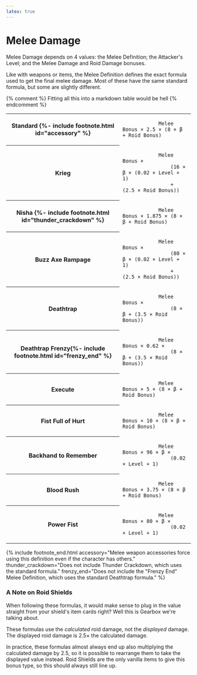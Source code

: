 ```yaml
---
latex: true
---
```


# Melee Damage
Melee Damage depends on 4 values: the Melee Definition; the Attacker's Level; and the Melee Damage
and Roid Damage bonuses.

Like with weapons or items, the Melee Definition defines the exact formula used to get the final
melee damage. Most of these have the same standard formula, but some are slightly different.

{% comment %} Fitting all this into a markdown table would be hell {% endcomment %}
<style>
#melee_formula_table mjx-container {
    display: table-cell;
}
#melee_formula_table .latex-content {
    color: #ddd;
    margin-top: 0.2em;
}
</style>
<table id="melee_formula_table" class="left"><tr>
    <th>Standard {%- include footnote.html id="accessory" %}</th>
    <td>
        <code class="latex-fallback">
            Melee Bonus &times; 2.5 &times; (8 &times; &beta; + Roid Bonus)
        </code>
        <div class="latex-content" hidden>
            $$
            \text{Melee Bonus} \times 2.5 \times \left(8 \times \beta + \text{Roid Bonus}\right)
            $$
        </div>
    </td>
</tr><tr>
    <th>Krieg</th>
    <td>
        <code class="latex-fallback">
            Melee Bonus &times;
                (16 &times; &beta; &times; (0.02 &times; Level + 1)
                + (2.5 &times; Roid Bonus))
        </code>
        <div class="latex-content" hidden>
            $$
            \text{Melee Bonus} \times
                \left(16 \times \beta \times \left(0.02 \times \text{Level} + 1\right)
                + \left(2.5 \times \text{Roid Bonus}\right)\right)
            $$
        </div>
    </td>
</tr><tr>
    <th>Nisha {%- include footnote.html id="thunder_crackdown" %}</th>
    <td>
        <code class="latex-fallback">
            Melee Bonus &times; 1.875 &times; (8 &times; &beta; + Roid Bonus)
        </code>
        <div class="latex-content" hidden>
            $$
            \text{Melee Bonus} \times 1.875 \times \left(8 \times \beta + \text{Roid Bonus}\right)
            $$
        </div>
    </td>
</tr><tr>
    <th>Buzz Axe Rampage</th>
    <td>
        <code class="latex-fallback">
            Melee Bonus &times;
                (80 &times; &beta; &times; (0.02 &times; Level + 1)
                + (2.5 &times; Roid Bonus))
        </code>
        <div class="latex-content" hidden>
            $$
            \text{Melee Bonus} \times
                \left(80 \times \beta \times \left(0.02 \times \text{Level} + 1\right)
                + \left(2.5 \times \text{Roid Bonus}\right)\right)
            $$
        </div>
    </td>
</tr><tr>
    <th>Deathtrap</th>
    <td>
        <code class="latex-fallback">
            Melee Bonus &times;
                (8 &times; &beta; + (3.5 &times; Roid Bonus))
        </code>
        <div class="latex-content" hidden>
            $$
            \text{Melee Bonus} \times
                \left(8 \times \beta + \left(3.5 \times \text{Roid Bonus}\right)\right)
            $$
        </div>
    </td>
</tr><tr>
    <th>Deathtrap Frenzy{%- include footnote.html id="frenzy_end" %}</th>
    <td>
        <code class="latex-fallback">
            Melee Bonus &times; 0.62 &times;
                (8 &times; &beta; + (3.5 &times; Roid Bonus))
        </code>
        <div class="latex-content" hidden>
            $$
            \text{Melee Bonus} \times 0.62 \times
                \left(8 \times \beta + \left(3.5 \times \text{Roid Bonus}\right)\right)
            $$
        </div>
    </td>
</tr><tr>
    <th>Execute</th>
    <td>
        <code class="latex-fallback">
            Melee Bonus &times; 5 &times; (8 &times; &beta; + Roid Bonus)
        </code>
        <div class="latex-content" hidden>
            $$
            \text{Melee Bonus} \times 5 \times \left(8 \times \beta + \text{Roid Bonus}\right)
            $$
        </div>
    </td>
</tr><tr>
    <th>Fist Full of Hurt</th>
    <td>
        <code class="latex-fallback">
            Melee Bonus &times; 10 &times; (8 &times; &beta; + Roid Bonus)
        </code>
        <div class="latex-content" hidden>
            $$
            \text{Melee Bonus} \times 10 \times \left(8 \times \beta + \text{Roid Bonus}\right)
            $$
        </div>
    </td>
</tr><tr>
    <th>Backhand to Remember</th>
    <td>
        <code class="latex-fallback">
            Melee Bonus &times; 96 &times; &beta; &times;
                (0.02 &times; Level + 1)
        </code>
        <div class="latex-content" hidden>
            $$
            \text{Melee Bonus} \times 96 \times \beta \times
                \left(0.02 \times \text{Level} + 1\right)
            $$
        </div>
    </td>
</tr><tr>
    <th>Blood Rush</th>
    <td>
        <code class="latex-fallback">
            Melee Bonus &times; 3.75 &times; (8 &times; &beta; + Roid Bonus)
        </code>
        <div class="latex-content" hidden>
            $$
            \text{Melee Bonus} \times 3.75 \times \left(8 \times \beta + \text{Roid Bonus}\right)
            $$
        </div>
    </td>
</tr><tr>
    <th>Power Fist</th>
    <td>
        <code class="latex-fallback">
            Melee Bonus &times; 80 &times; &beta; &times;
                (0.02 &times; Level + 1)
        </code>
        <div class="latex-content" hidden>
            $$
            \text{Melee Bonus} \times 80 \times \beta \times
                \left(0.02 \times \text{Level} + 1\right)
            $$
        </div>
    </td>
</tr></table>


{% include footnote_end.html
    accessory="Melee weapon accessories force using this definition even if the character has
               others."
    thunder_crackdown="Does not include Thunder Crackdown, which uses the standard formula."
    frenzy_end="Does not include the \"Frenzy End\" Melee Definition, which uses the standard
                Deathtrap formula."
%}

### A Note on Roid Shields
When following these formulas, it would make sense to plug in the value straight from your shield's
item cards right? Well this is Gearbox we're talking about.

These formulas use the *calculated* roid damage, not the *displayed* damage. The displayed
roid damage is 2.5&times; the calculated damage.

In practice, these formulas almost always end up also multiplying the calculated damage by 2.5, so
it is possible to rearrange them to take the displayed value instead. Roid Shields are the only
vanilla items to give this bonus type, so this should always still line up.
